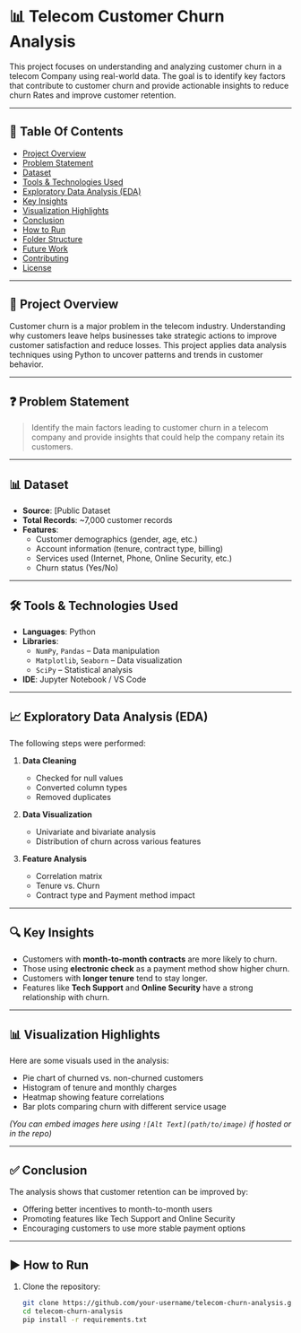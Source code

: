 # 📊 Telecom Customer Churn Analysis

This project focuses on understanding and analyzing customer churn in a telecom Company using real-world data. The goal is to identify key factors that contribute to customer churn and provide actionable insights to reduce churn Rates and improve customer retention.

---

## 📁 Table Of Contents

- [Project Overview](#project-overview)
- [Problem Statement](#problem-statement)
- [Dataset](#dataset)
- [Tools & Technologies Used](#tools--technologies-used)
- [Exploratory Data Analysis (EDA)](#exploratory-data-analysis-eda)
- [Key Insights](#key-insights)
- [Visualization Highlights](#visualization-highlights)
- [Conclusion](#conclusion)
- [How to Run](#how-to-run)
- [Folder Structure](#folder-structure)
- [Future Work](#future-work)
- [Contributing](#contributing)
- [License](#license)

---

## 📌 Project Overview

Customer churn is a major problem in the telecom industry. Understanding why customers leave helps businesses take strategic actions to improve customer satisfaction and reduce losses. This project applies data analysis techniques using Python to uncover patterns and trends in customer behavior.

---

## ❓ Problem Statement

> Identify the main factors leading to customer churn in a telecom company and provide insights that could help the company retain its customers.

---

## 📊 Dataset

- **Source**: [Public Dataset
- **Total Records**: ~7,000 customer records
- **Features**:
  - Customer demographics (gender, age, etc.)
  - Account information (tenure, contract type, billing)
  - Services used (Internet, Phone, Online Security, etc.)
  - Churn status (Yes/No)

---

## 🛠️ Tools & Technologies Used

- **Languages**: Python
- **Libraries**:
  - `NumPy`, `Pandas` – Data manipulation
  - `Matplotlib`, `Seaborn` – Data visualization
  - `SciPy` – Statistical analysis
- **IDE**: Jupyter Notebook / VS Code

---

## 📈 Exploratory Data Analysis (EDA)

The following steps were performed:

1. **Data Cleaning**
   - Checked for null values
   - Converted column types
   - Removed duplicates

2. **Data Visualization**
   - Univariate and bivariate analysis
   - Distribution of churn across various features

3. **Feature Analysis**
   - Correlation matrix
   - Tenure vs. Churn
   - Contract type and Payment method impact

---

## 🔍 Key Insights

- Customers with **month-to-month contracts** are more likely to churn.
- Those using **electronic check** as a payment method show higher churn.
- Customers with **longer tenure** tend to stay longer.
- Features like **Tech Support** and **Online Security** have a strong relationship with churn.

---

## 📊 Visualization Highlights

Here are some visuals used in the analysis:

- Pie chart of churned vs. non-churned customers
- Histogram of tenure and monthly charges
- Heatmap showing feature correlations
- Bar plots comparing churn with different service usage

*(You can embed images here using `![Alt Text](path/to/image)` if hosted or in the repo)*

---

## ✅ Conclusion

The analysis shows that customer retention can be improved by:
- Offering better incentives to month-to-month users
- Promoting features like Tech Support and Online Security
- Encouraging customers to use more stable payment options

---

## ▶️ How to Run

1. Clone the repository:
   ```bash
   git clone https://github.com/your-username/telecom-churn-analysis.git
   cd telecom-churn-analysis
   pip install -r requirements.txt
 

